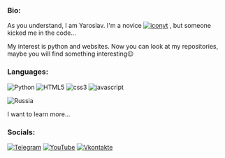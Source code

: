 ### Bio:
As you understand, I am Yaroslav. I'm a novice [![iconyt](https://img.shields.io/badge/-youtuber-090909?style=for-the-badge)]([https://t.me/yarchefis_chanel](https://youtube.com/@yarchefis)https://youtube.com/@yarchefis) , but someone kicked me in the code…

My interest is python and websites. Now you can look at my repositories, maybe you will find something interesting😉
### Languages:
![Python](https://img.shields.io/badge/-python-090909?style=for-the-badge&logo=python&logoColor)
![HTML5](https://img.shields.io/badge/-html5-090909?style=for-the-badge&logo=html5&logoColor)
![css3](https://img.shields.io/badge/-css3-090909?style=for-the-badge&logo=css3&logoColor)
![javascript](https://img.shields.io/badge/-javascript-090909?style=for-the-badge&logo=javascript&logoColor)

![Russia](https://img.shields.io/badge/-Russia-090909?style=for-the-badge)

I want to learn more...
### Socials:
[![Telegram](https://img.shields.io/badge/-Telegram-090909?style=for-the-badge&logo=telegram&logoColor=27A0D9)](https://t.me/yarchefis_chanel)
[![YouTube](https://img.shields.io/badge/-YouTube-090909?style=for-the-badge&logo=YouTube&logoColor=FF0000)](https://youtube.com/@yarchefis)
[![Vkontakte](https://img.shields.io/badge/-Vkontakte-090909?style=for-the-badge&logo=Vk&logoColor=4F7DB3)](https://vk.com/yarchefis)


